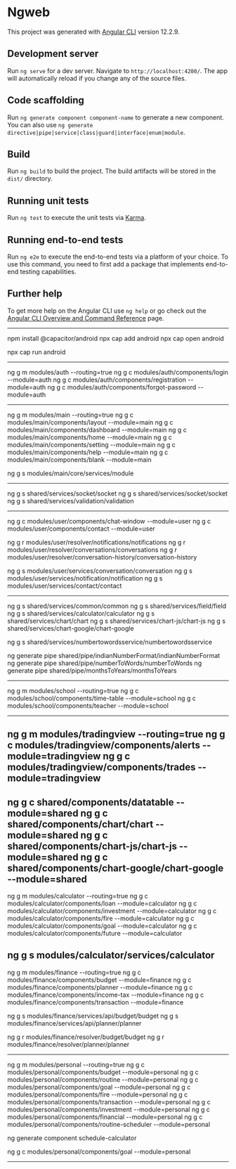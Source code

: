 # Ngweb

This project was generated with [Angular CLI](https://github.com/angular/angular-cli) version 12.2.9.

## Development server

Run `ng serve` for a dev server. Navigate to `http://localhost:4200/`. The app will automatically reload if you change any of the source files.

## Code scaffolding

Run `ng generate component component-name` to generate a new component. You can also use `ng generate directive|pipe|service|class|guard|interface|enum|module`.

## Build

Run `ng build` to build the project. The build artifacts will be stored in the `dist/` directory.

## Running unit tests

Run `ng test` to execute the unit tests via [Karma](https://karma-runner.github.io).

## Running end-to-end tests

Run `ng e2e` to execute the end-to-end tests via a platform of your choice. To use this command, you need to first add a package that implements end-to-end testing capabilities.

## Further help

To get more help on the Angular CLI use `ng help` or go check out the [Angular CLI Overview and Command Reference](https://angular.io/cli) page.


--------------------------------------------------------------------------------------------------

npm install @capacitor/android
npx cap add android
npx cap open android

npx cap run android

--------------------------------------------------------------------------------------------------

ng g m modules/auth --routing=true
ng g c modules/auth/components/login --module=auth
ng g c modules/auth/components/registration --module=auth
ng g c modules/auth/components/forgot-password --module=auth

--------------------------------------------------------------------------------------------------


ng g m modules/main --routing=true
ng g c modules/main/components/layout --module=main
ng g c modules/main/components/dashboard --module=main
ng g c modules/main/components/home --module=main
ng g c modules/main/components/setting --module=main
ng g c modules/main/components/help --module=main
ng g c modules/main/components/blank --module=main

ng g s modules/main/core/services/module



--------------------------------------------------------------------------------------------------

ng g s shared/services/socket/socket
ng g s shared/services/socket/socket
ng g s shared/services/validation/validation

--------------------------------------------------------------------------------------------------


ng g c modules/user/components/chat-window --module=user
ng g c modules/user/components/contact --module=user

ng g r modules/user/resolver/notifications/notifications
ng g r modules/user/resolver/conversations/conversations
ng g r modules/user/resolver/conversation-history/conversation-history

ng g s modules/user/services/conversation/conversation
ng g s modules/user/services/notification/notification
ng g s modules/user/services/contact/contact



--------------------------------------------------------------------------------------------------

ng g s shared/services/common/common
ng g s shared/services/field/field
ng g s shared/services/calculator/calculator
ng g s shared/services/chart/chart
ng g s shared/services/chart-js/chart-js
ng g s shared/services/chart-google/chart-google

ng g s shared/services/numbertowordsservice/numbertowordsservice

ng generate pipe shared/pipe/indianNumberFormat/indianNumberFormat
ng generate pipe shared/pipe/numberToWords/numberToWords
ng generate pipe shared/pipe/monthsToYears/monthsToYears


--------------------------------------------------------------------------------------------------

ng g m modules/school --routing=true
ng g c modules/school/components/time-table --module=school
ng g c modules/school/components/teacher --module=school

--------------------------------------------------------------------------------------------------

ng g m modules/tradingview --routing=true
ng g c modules/tradingview/components/alerts --module=tradingview
ng g c modules/tradingview/components/trades --module=tradingview
--------------------------------------------------------------------------------------------------
ng g c shared/components/datatable --module=shared
ng g c shared/components/chart/chart --module=shared
ng g c shared/components/chart-js/chart-js --module=shared
ng g c shared/components/chart-google/chart-google --module=shared
--------------------------------------------------------------------------------------------------


ng g m modules/calculator --routing=true
ng g c modules/calculator/components/loan --module=calculator
ng g c modules/calculator/components/investment --module=calculator
ng g c modules/calculator/components/fire --module=calculator
ng g c modules/calculator/components/goal --module=calculator
ng g c modules/calculator/components/future --module=calculator

ng g s modules/calculator/services/calculator
--------------------------------------------------------------------------------------------------



ng g m modules/finance --routing=true
ng g c modules/finance/components/budget --module=finance
ng g c modules/finance/components/planner --module=finance
ng g c modules/finance/components/income-tax --module=finance
ng g c modules/finance/components/transaction --module=finance


ng g s modules/finance/services/api/budget/budget
ng g s modules/finance/services/api/planner/planner

ng g r modules/finance/resolver/budget/budget
ng g r modules/finance/resolver/planner/planner 

--------------------------------------------------------------------------------------------------
ng g m modules/personal --routing=true
ng g c modules/personal/components/budget --module=personal
ng g c modules/personal/components/routine --module=personal
ng g c modules/personal/components/goal --module=personal
ng g c modules/personal/components/fire --module=personal
ng g c modules/personal/components/transaction --module=personal
ng g c modules/personal/components/investment --module=personal
ng g c modules/personal/components/financial --module=personal
ng g c modules/personal/components/routine-scheduler --module=personal

ng generate component schedule-calculator



ng g c modules/personal/components/goal --module=personal


--------------------------------------------------------------------------------------------------